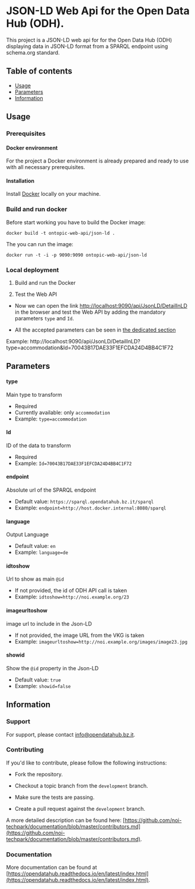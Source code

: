 # JSON-LD Web Api for the Open Data Hub (ODH).

This project is a JSON-LD web api for for the Open Data Hub (ODH) 
displaying data in JSON-LD format from a SPARQL endpoint using schema.org standard.


## Table of contents

- [Usage](#usage)
- [Parameters](#parameters)
- [Information](#information)

## Usage


### Prerequisites

#### Docker environment

For the project a Docker environment is already prepared and ready to use with all necessary prerequisites.

#### Installation

Install [Docker](https://docs.docker.com/install/) locally on your machine.

### Build and run docker 

Before start working you have to build the Docker image:

```
docker build -t ontopic-web-api/json-ld .
```

The you can run the image:

```
docker run -t -i -p 9090:9090 ontopic-web-api/json-ld
```

### Local deployment

1. Build and run the Docker 

2. Test the Web API

* Now we can open the link <http://localhost:9090/api/JsonLD/DetailInLD> 
in the browser and test the Web API by adding the mandatory parameters `type` and `Id`.

* All the accepted parameters can be seen in [the dedicated section](#parameters)

Example: http://localhost:9090/api/JsonLD/DetailInLD?type=accommodation&Id=70043B17DAE33F1EFCDA24D4BB4C1F72

## Parameters

#### type 
Main type to transform
 - Required
 - Currently available:  only `accommodation`
 - Example: `type=accommodation`

#### Id
ID of the data to transform
 - Required
 - Example: `Id=70043B17DAE33F1EFCDA24D4BB4C1F72`

#### endpoint
Absolute url of the SPARQL endpoint 
 - Default value: `https://sparql.opendatahub.bz.it/sparql`
 - Example: `endpoint=http://host.docker.internal:8080/sparql`

#### language
Output Language
 - Default value: `en`
 - Example: `language=de`

#### idtoshow
Url to show as main `@id`
 - If not provided, the id of ODH API call is taken
 - Example: `idtoshow=http://noi.example.org/23`


#### imageurltoshow
image url to include in the Json-LD
 - If not provided, the image URL from the VKG is taken
 - Example: `imageurltoshow=http://noi.example.org/images/image23.jpg`

#### showid
Show the `@id` property in the Json-LD
 - Default value: `true`
 - Example: `showid=false`


## Information

### Support

For support, please contact [info@opendatahub.bz.it](mailto:info@opendatahub.bz.it).

### Contributing

If you'd like to contribute, please follow the following instructions:

- Fork the repository.

- Checkout a topic branch from the `development` branch.

- Make sure the tests are passing.

- Create a pull request against the `development` branch.

A more detailed description can be found here: [https://github.com/noi-techpark/documentation/blob/master/contributors.md](https://github.com/noi-techpark/documentation/blob/master/contributors.md).

### Documentation

More documentation can be found at [https://opendatahub.readthedocs.io/en/latest/index.html](https://opendatahub.readthedocs.io/en/latest/index.html).


